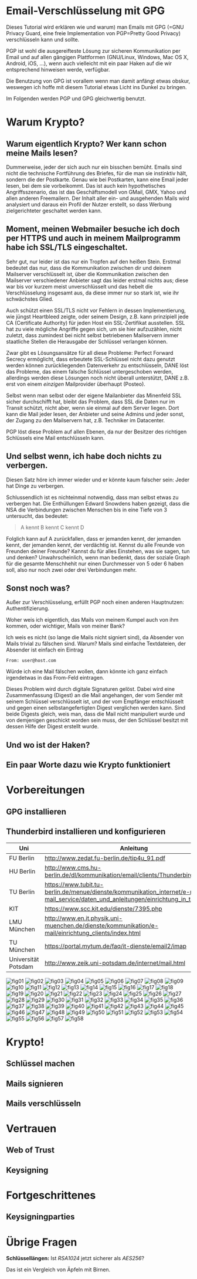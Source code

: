 Email-Verschlüsselung mit GPG
=============================

Dieses Tutorial wird erklären wie und warum) man Emails mit GPG (=GNU Privacy Guard,
eine freie Implementation von PGP=Pretty Good Privacy) verschlüsseln kann und
sollte.

PGP ist wohl die ausgereifteste Lösung zur sicheren Kommunikation per Email und
auf allen gängigen Plattformen (GNU/Linux, Windows, Mac OS X, Android, iOS, ...),
wenn auch vielleicht mit ein paar Haken auf die wir entsprechend hinweisen werde,
verfügbar.

Die Benutzung von GPG ist vorallem wenn man damit anfängt etwas obskur, weswegen
ich hoffe mit diesem Tutorial etwas Licht ins Dunkel zu bringen.

Im Folgenden werden PGP und GPG gleichwertig benutzt.

# Warum Krypto?

## Warum eigentlich Krypto? Wer kann schon meine Mails lesen?

Dummerweise, jeder der sich auch nur ein bisschen bemüht. Emails sind nicht die
technische Fortführung des Briefes, für die man sie instinktiv hält, sondern
die der Postkarte.
Genau wie bei Postkarten, kann eine Email jeder lesen, bei dem sie vorbeikommt.
Das ist auch kein hypothetisches Angriffsszenario, das ist das Geschäftsmodell
von GMail, GMX, Yahoo und allen anderen Freemailern. Der Inhalt aller ein- und
ausgehenden Mails wird analysiert und daraus ein Profil der Nutzer erstellt, so
dass Werbung zielgerichteter geschaltet werden kann.

## Moment, meinen Webmailer besuche ich doch per HTTPS und auch in meinem Mailprogramm habe ich SSL/TLS eingeschaltet.

Sehr gut, nur leider ist das nur ein Tropfen auf den heißen Stein. Erstmal
bedeutet das nur, dass die Kommunikation zwischen dir und deinem Mailserver
verschlüsselt ist, über die Kommunikation zwischen den Mailserver verschiedener
Anbieter sagt das leider erstmal nichts aus; diese war bis vor kurzem meist
unverschlüsselt und das hebelt die Verschlüsselung insgesamt aus, da diese immer
nur so stark ist, wie ihr schwächstes Glied.

Auch schützt einen SSL/TLS nicht vor Fehlern in dessen Implementierung, wie
jüngst Heartbleed zeigte, oder seinem Design, z.B. kann prinzipiell jede CA
(Certificate Authority) für jeden Host ein SSL-Zertifikat ausstellen.
SSL hat zu viele mögliche Angriffe gegen sich, um sie hier aufzuzählen, nicht
zuletzt, dass zumindest bei nicht selbst betriebenen Mailservern immer staatliche
Stellen die Herausgabe der Schlüssel verlangen können.

Zwar gibt es Lösungsansätze für all diese Probleme: Perfect Forward Secrecy
ermöglicht, dass erbeutete SSL-Schlüssel nicht dazu genutzt werden können
zurückliegenden Datenverkehr zu entschlüsseln, DANE löst das Probleme, das einem
falsche Schlüssel untergeschoben werden, allerdings werden diese Lösungen noch
nicht überall unterstützt, DANE z.B. erst von einem *einzigen* Mailprovider
überhaupt (Posteo).

Selbst wenn man selbst oder der eigene Mailanbieter das Minenfeld SSL sicher
durchschifft hat, bleibt das Problem, dass SSL die Daten nur im Transit schützt,
nicht aber, wenn sie einmal auf dem Server liegen. Dort kann die Mail jeder lesen,
der Anbieter und seine Admins und jeder sonst, der Zugang zu den Mailservern hat,
z.B. Techniker im Datacenter.

PGP löst diese Problem auf allen Ebenen, da nur der Besitzer des richtigen Schlüssels
eine Mail entschlüsseln kann.

## Und selbst wenn, ich habe doch nichts zu verbergen.

Diesen Satz höre ich immer wieder und er könnte kaum falscher sein: Jeder hat Dinge
zu verbergen.

Schlussendlich ist es nichteinmal notwendig, dass man selbst etwas zu verbergen
hat. Die Enthüllungen Edward Snowdens haben gezeigt, dass die NSA die Verbindungen
zwischen Menschen bis in eine Tiefe von 3 untersucht, das bedeutet:

> A kennt B kennt C kennt D

Folglich kann auf A zurückfallen, dass er jemanden kennt, der jemanden kennt, der
jemanden kennt, der verdächtig ist. Kennst du alle Freunde von Freunden deiner
Freunde? Kannst du für alles Einstehen, was sie sagen, tun und denken?
Unwahrscheinlich, wenn man bedenkt, dass der soziale Graph für die gesamte
Menschhehit nur einen Durchmesser von 5 oder 6 haben soll, also nur noch zwei
oder drei Verbindungen mehr.

## Sonst noch was?

Außer zur Verschlüsselung, erfüllt PGP noch einen anderen Hauptnutzen: Authentifizierung.

Woher weis ich eigentlich, das Mails von meinem Kumpel auch von ihm kommen, oder
wichtiger, Mails von meiner Bank?

Ich weis es nicht (so lange die Mails nicht signiert sind), da Absender von Mails
trivial zu fälschen sind. Warum? Mails sind einfache Textdateien, der Absender
ist einfach ein Eintrag
```
From: user@host.com
```
Würde ich eine Mail fälschen wollen, dann könnte ich ganz einfach irgendetwas
in das From-Feld eintragen.

Dieses Problem wird durch digitale Signaturen gelöst. Dabei wird eine Zusammenfassung
(Digest) an die Mail angehangen, der vom Sender mit seinem Schlüssel verschlüsselt
ist, und der vom Empfänger entschlüsselt und gegen einen selbstangefertigten
Digest verglichen werden kann. Sind beide Digests gleich, weis man, dass die Mail
nicht manipuliert wurde und von demjenigen geschickt worden sein muss, der den
Schlüssel besitzt mit dessen Hilfe der Digest erstellt wurde.

## Und wo ist der Haken?

## Ein paar Worte dazu wie Krypto funktioniert

# Vorbereitungen

## GPG installieren

## Thunderbird installieren und konfigurieren

Uni | Anleitung
----|----------
FU Berlin | http://www.zedat.fu-berlin.de/tip4u_91.pdf
HU Berlin | http://www.cms.hu-berlin.de/dl/kommunikation/email/clients/Thunderbird301/
TU Berlin | https://www.tubit.tu-berlin.de/menue/dienste/kommunikation_internet/e-mail/der_e-mail_service/daten_und_anleitungen/einrichtung_in_thunderbird/
KIT       | https://www.scc.kit.edu/dienste/7395.php
LMU München | http://www.en.it.physik.uni-muenchen.de/dienste/kommunikation/e-mail/einrichtung_clients/index.html
TU München  | https://portal.mytum.de/faq/it-dienste/email2/imap
Universität Potsdam | http://www.zeik.uni-potsdam.de/internet/mail.html

![fig01](./img/tb_01)
![fig02](./img/tb_02)
![fig03](./img/tb_03)
![fig04](./img/tb_04)
![fig05](./img/tb_05)
![fig06](./img/tb_06)
![fig07](./img/tb_07)
![fig08](./img/tb_08)
![fig09](./img/tb_09)
![fig10](./img/tb_10)
![fig11](./img/tb_11)
![fig12](./img/tb_12)
![fig13](./img/tb_13)
![fig14](./img/tb_14)
![fig15](./img/tb_15)
![fig16](./img/tb_16)
![fig17](./img/tb_17)
![fig18](./img/tb_18)
![fig19](./img/tb_19)
![fig20](./img/tb_20)
![fig21](./img/tb_21)
![fig22](./img/tb_22)
![fig23](./img/tb_23)
![fig24](./img/tb_24)
![fig25](./img/tb_25)
![fig26](./img/tb_26)
![fig27](./img/tb_27)
![fig28](./img/tb_28)
![fig29](./img/tb_29)
![fig30](./img/tb_30)
![fig31](./img/tb_31)
![fig32](./img/tb_32)
![fig33](./img/tb_33)
![fig34](./img/tb_34)
![fig35](./img/tb_35)
![fig36](./img/tb_36)
![fig37](./img/tb_37)
![fig38](./img/tb_38)
![fig39](./img/tb_39)
![fig40](./img/tb_40)
![fig41](./img/tb_41)
![fig42](./img/tb_42)
![fig43](./img/tb_43)
![fig44](./img/tb_44)
![fig45](./img/tb_45)
![fig46](./img/tb_46)
![fig47](./img/tb_47)
![fig48](./img/tb_48)
![fig49](./img/tb_49)
![fig50](./img/tb_50)
![fig51](./img/tb_51)
![fig52](./img/tb_52)
![fig53](./img/tb_53)
![fig54](./img/tb_54)
![fig55](./img/tb_55)
![fig56](./img/tb_56)
![fig57](./img/tb_57)
![fig58](./img/tb_58)

# Krypto!

## Schlüssel machen

## Mails signieren

## Mails verschlüsseln

# Vertrauen

## Web of Trust

## Keysigning

# Fortgeschrittenes

## Keysigningparties

# Übrige Fragen

**Schlüssellängen:** Ist *RSA1024* jetzt sicherer als *AES256*?

Das ist ein Vergleich von Äpfeln mit Birnen.
